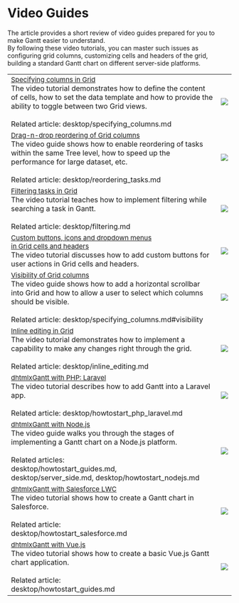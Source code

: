 Video Guides
======

The article provides a short review of video guides prepared for you to make Gantt easier to understand. <br>By following these video tutorials, you can master such issues as configuring grid columns, customizing cells and headers of the grid, building a standard Gantt chart on different server-side platforms.

<table style='border-left:none !important;' cellspacing="0" cellpadding="5" border="0">
	<tbody>
    <tr>
        <td>
		    <span style="font-size:15px;"><a href = "https://www.youtube.com/watch?v=-BoznxJmJIo&list=PLKS_XdyIGP4PBrtXbCrkuqeP3-w7G6i4y&index=1" target="_blank">Specifying columns in Grid</a></span>
            <br>
         	The video tutorial demonstrates how to define the content of cells, how to set the data template and how to provide the ability to toggle between two Grid views.
            <br>
            <br> Related article: desktop/specifying_columns.md 
        </td> 
         <td>
        	<a href="https://www.youtube.com/watch?v=-BoznxJmJIo&list=PLKS_XdyIGP4PBrtXbCrkuqeP3-w7G6i4y&index=1" target="_blank"><img src="video_icons/specifying_columns.png"></a>
        </td>
    </tr>	
    <tr>
        <td>
		    <span style="font-size:15px;"><a href = "https://www.youtube.com/watch?v=srtb3nYOb-E&list=PLKS_XdyIGP4PBrtXbCrkuqeP3-w7G6i4y&index=5" target="_blank">Drag-n-drop reordering of Grid columns</a></span>  
            <br>
            The video guide shows how to enable reordering of tasks within the same Tree level, how to speed up the performance for large dataset, etc.
            <br>
            <br> Related article: desktop/reordering_tasks.md
        </td>
        <td>
        	<a href="https://www.youtube.com/watch?v=srtb3nYOb-E&list=PLKS_XdyIGP4PBrtXbCrkuqeP3-w7G6i4y&index=5" target="_blank"><img src="video_icons/sorting_reordering.png"></a>
        </td>
    </tr>
    <tr>
        <td>
		    <span style="font-size:15px;"><a href = "https://www.youtube.com/watch?v=LyJ3zKSrmH4&list=PLKS_XdyIGP4PBrtXbCrkuqeP3-w7G6i4y&index=3" target="_blank">Filtering tasks in Grid</a></span>
            <br>
            The video tutorial teaches how to implement filtering while searching a task in Gantt. 
            <br>
            <br> Related article: desktop/filtering.md
        </td>
        <td>
        	<a href="https://www.youtube.com/watch?v=LyJ3zKSrmH4&list=PLKS_XdyIGP4PBrtXbCrkuqeP3-w7G6i4y&index=3" target="_blank"><img src="video_icons/filtering_task.png"></a>
        </td>
    </tr>
    <tr>
    	<td>
    		<span style="font-size:15px;"><a href = "https://www.youtube.com/watch?v=IKFTQNOJExY&list=PLKS_XdyIGP4PBrtXbCrkuqeP3-w7G6i4y&index=2" target="_blank">Custom buttons, icons and dropdown menus<br> in Grid cells and headers</a></span>
            <br>            
            The video tutorial discusses how to add custom buttons for user actions in Grid cells and headers. 
        </td>
        <td>
            <a href="https://www.youtube.com/watch?v=IKFTQNOJExY&list=PLKS_XdyIGP4PBrtXbCrkuqeP3-w7G6i4y&index=2" target="_blank"><img src="video_icons/buttons_icons.png"></a>
        </td>
        </tr>
    <tr>
    	<td>
    		<span style="font-size:15px;"><a href = "https://www.youtube.com/watch?v=rqYrqqoaI_U&list=PLKS_XdyIGP4PBrtXbCrkuqeP3-w7G6i4y&index=4" target="_blank">Visibility of Grid columns</a></span>
            <br>            
            The video guide shows how to add a horizontal scrollbar into Grid and how to allow a user to select which columns should be visible.
            <br>
            <br> Related article: desktop/specifying_columns.md#visibility
        </td>
        <td>
            <a href="https://www.youtube.com/watch?v=rqYrqqoaI_U&list=PLKS_XdyIGP4PBrtXbCrkuqeP3-w7G6i4y&index=4" target="_blank"><img src="video_icons/visibility.png"></a>
        </td>
        </tr>
    <tr>
        <td>
		    <span style="font-size:15px;"><a href = "https://www.youtube.com/watch?v=0rIPrC0GtME&list=PLKS_XdyIGP4PBrtXbCrkuqeP3-w7G6i4y&index=6" target="_blank">Inline editing in Grid</a></span>
            <br>
         	The video tutorial demonstrates how to implement a capability to make any changes right through the grid. 
            <br>
            <br> Related article: desktop/inline_editing.md
        </td> 
         <td>
        	<a href="https://www.youtube.com/watch?v=0rIPrC0GtME&list=PLKS_XdyIGP4PBrtXbCrkuqeP3-w7G6i4y&index=6" target="_blank"><img src="video_icons/inline_editing.png"></a>
        </td>
    </tr>
      <tr>
        <td>
		    <span style="font-size:15px;"><a href = "https://www.youtube.com/watch?v=eu5R86a-9jA&list=PLKS_XdyIGP4OIEInbIARVtsYH1CT3oB6w&index=2" target="_blank">dhtmlxGantt with PHP: Laravel</a></span>
            <br>
         	The video tutorial describes how to add Gantt into a Laravel app.
            <br>
            <br> Related article: desktop/howtostart_php_laravel.md
        </td> 
         <td>
        	<a href="https://www.youtube.com/watch?v=eu5R86a-9jA&list=PLKS_XdyIGP4OIEInbIARVtsYH1CT3oB6w&index=2" target="_blank"><img src="video_icons/gantt_php.png"></a>
        </td>
    </tr>
      <tr>
        <td>
		    <span style="font-size:15px;"><a href = "https://www.youtube.com/watch?v=D8YzyzBfyP8&list=PLKS_XdyIGP4OIEInbIARVtsYH1CT3oB6w" target="_blank">dhtmlxGantt with Node.js</a></span>
            <br>
         	The video guide walks you through the stages of implementing a Gantt chart on a Node.js platform.
            <br>
            <br> Related articles: <br>desktop/howtostart_guides.md,<br> desktop/server_side.md,  desktop/howtostart_nodejs.md
        </td> 
         <td>
        	<a href="https://www.youtube.com/watch?v=D8YzyzBfyP8&list=PLKS_XdyIGP4OIEInbIARVtsYH1CT3oB6w" target="_blank"><img src="video_icons/gantt_node.png"></a>
        </td>
    </tr>
    <tr>
        <td>
		    <span style="font-size:15px;"><a href = "https://www.youtube.com/watch?v=cCvULTQxPfg&list=PLKS_XdyIGP4MEW6yvvQUZT8vJKHVOq2S0" target="_blank">dhtmlxGantt with Salesforce LWC</a></span>
            <br>
         	The video tutorial shows how to create a Gantt chart in Salesforce.
            <br>
            <br> Related article: <br> desktop/howtostart_salesforce.md
        </td> 
         <td>
        	<a href="https://www.youtube.com/watch?v=cCvULTQxPfg&list=PLKS_XdyIGP4MEW6yvvQUZT8vJKHVOq2S0" target="_blank"><img src="video_icons/gantt_salesforce.png"></a>
        </td>
    </tr>	
    <tr>
        <td>
		    <span style="font-size:15px;"><a href = "https://www.youtube.com/watch?v=IgoXvVSerkE&list=PLKS_XdyIGP4Of4S6QgaqMKbJK1Z3bWlf8" target="_blank">dhtmlxGantt with Vue.js</a></span>
            <br>
         	The video tutorial shows how to create a basic Vue.js Gantt chart application.
            <br>
            <br> Related article: <br> desktop/howtostart_guides.md
        </td> 
         <td>
        	<a href="https://www.youtube.com/watch?v=IgoXvVSerkE&list=PLKS_XdyIGP4Of4S6QgaqMKbJK1Z3bWlf8" target="_blank"><img src="video_icons/gantt_vuejs.png"></a>
        </td>
    </tr>	
    </tbody>
</table>
